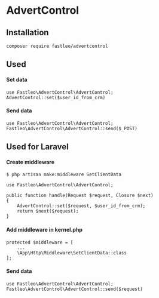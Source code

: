 # AdvertControl

## Installation

```
composer require fastleo/advertcontrol
```

## Used

#### Set data
```
use Fastleo\AdvertControl\AdvertControl;
AdvertControl::set($user_id_from_crm)
```

#### Send data
```
use Fastleo\AdvertControl\AdvertControl;
Fastleo\AdvertControl\AdvertControl::send($_POST)
```

## Used for Laravel

#### Create middleware

```
$ php artisan make:middleware SetClientData
```

```
use Fastleo\AdvertControl\AdvertControl;

public function handle(Request $request, Closure $next)
{
    AdvertControl::set($request, $user_id_from_crm);
    return $next($request);
}
```

#### Add middleware in kernel.php

```
protected $middleware = [
    ...
    \App\Http\Middleware\SetClientData::class
];
```

#### Send data
```
use Fastleo\AdvertControl\AdvertControl;
Fastleo\AdvertControl\AdvertControl::send($request)
```